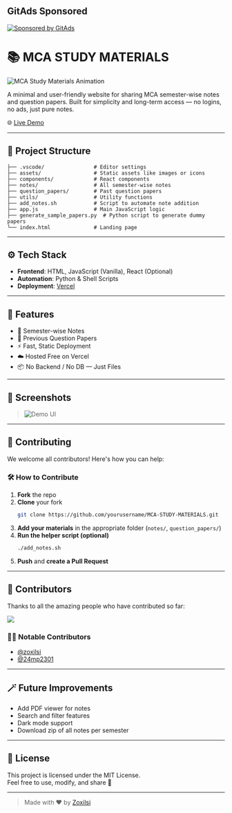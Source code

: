 ## GitAds Sponsored
[![Sponsored by GitAds](https://gitads.dev/v1/ad-serve?source=zoxilsi/mca-study-materials@github)](https://gitads.dev/v1/ad-track?source=zoxilsi/mca-study-materials@github)



# 📚 MCA STUDY MATERIALS

![MCA Study Materials Animation](https://i.imgur.com/0v2kULU.gif)

A minimal and user-friendly website for sharing MCA semester-wise notes and question papers. Built for simplicity and long-term access — no logins, no ads, just pure notes.

🌐 [Live Demo](https://mca-study-materials.vercel.app)

---

## 📁 Project Structure

```
├── .vscode/                # Editor settings
├── assets/                 # Static assets like images or icons
├── components/             # React components
├── notes/                  # All semester-wise notes
├── question_papers/        # Past question papers
├── utils/                  # Utility functions
├── add_notes.sh            # Script to automate note addition
├── app.js                  # Main JavaScript logic
├── generate_sample_papers.py  # Python script to generate dummy papers
└── index.html              # Landing page
```

---

## ⚙️ Tech Stack

- **Frontend**: HTML, JavaScript (Vanilla), React (Optional)
- **Automation**: Python & Shell Scripts
- **Deployment**: [Vercel](https://vercel.com)

---

## 🚀 Features

- 📁 Semester-wise Notes
- 📜 Previous Question Papers
- ⚡ Fast, Static Deployment
- ☁️ Hosted Free on Vercel
- 📦 No Backend / No DB — Just Files

---

## 📸 Screenshots

> ![Demo UI](https://i.imgur.com/0v2kULU.gif)

---

## 🤝 Contributing

We welcome all contributors! Here's how you can help:

### 🛠 How to Contribute

1. **Fork** the repo
2. **Clone** your fork  
   ```bash
   git clone https://github.com/yourusername/MCA-STUDY-MATERIALS.git
   ```
3. **Add your materials** in the appropriate folder (`notes/`, `question_papers/`)
4. **Run the helper script (optional)**  
   ```bash
   ./add_notes.sh
   ```
5. **Push** and **create a Pull Request**

---

## 👥 Contributors

Thanks to all the amazing people who have contributed so far:

<a href="https://github.com/zoxilsi/MCA-STUDY-MATERIALS/graphs/contributors">
  <img src="https://contrib.rocks/image?repo=zoxilsi/MCA-STUDY-MATERIALS" />
</a>

### 🙋‍♂️ Notable Contributors

- [@zoxilsi](https://github.com/zoxilsi)
- [@24mp2301](https://github.com/24mp2301)

---

## 🪄 Future Improvements

- Add PDF viewer for notes  
- Search and filter features  
- Dark mode support  
- Download zip of all notes per semester

---

## 📃 License

This project is licensed under the MIT License.  
Feel free to use, modify, and share 🙌

---

> Made with ❤️ by [Zoxilsi](https://github.com/zoxilsi)
